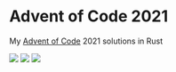 # Advent of Code 2021

My [Advent of Code](https://adventofcode.com/2021) 2021 solutions in Rust

![](https://img.shields.io/badge/day%20📅-19-blue) ![](https://img.shields.io/badge/stars%20⭐-36-yellow) ![](https://img.shields.io/badge/days%20completed-18-red)	